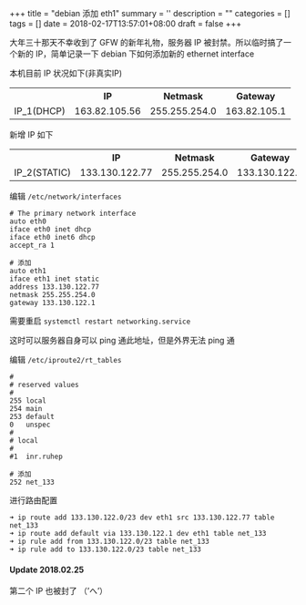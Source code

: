 
+++
title = "debian 添加 eth1"
summary = ''
description = ""
categories = []
tags = []
date = 2018-02-17T13:57:01+08:00
draft = false
+++

大年三十那天不幸收到了 GFW 的新年礼物，服务器 IP 被封禁。所以临时搞了一个新的 IP，简单记录一下 debian 下如何添加新的 ethernet interface

本机目前 IP 状况如下(非真实IP)

<table>
<tr>
<th></th><th>IP</th><th>Netmask</th><th>Gateway</th>
</tr>
<tr>
<td>IP_1(DHCP)</td><td>163.82.105.56</td><td>255.255.254.0</td><td>163.82.105.1</td>
</tr>
</table>

新增 IP 如下

<table>
<tr>
<th></th><th>IP</th><th>Netmask</th><th>Gateway</th>
</tr>
<tr>
<td>IP_2(STATIC)</td><td>133.130.122.77</td><td>255.255.254.0</td><td>133.130.122.1</td>
</tr>
</table>

编辑 `/etc/network/interfaces`

```
# The primary network interface
auto eth0
iface eth0 inet dhcp
iface eth0 inet6 dhcp
accept_ra 1

# 添加
auto eth1
iface eth1 inet static
address 133.130.122.77
netmask 255.255.254.0 
gateway 133.130.122.1
```

需要重启 `systemctl restart networking.service`

这时可以服务器自身可以 ping 通此地址，但是外界无法 ping 通

编辑 `/etc/iproute2/rt_tables`

```
#
# reserved values
#
255	local
254	main
253	default
0	unspec
#
# local
#
#1	inr.ruhep

# 添加
252 net_133
```

进行路由配置

```
➜ ip route add 133.130.122.0/23 dev eth1 src 133.130.122.77 table net_133
➜ ip route add default via 133.130.122.1 dev eth1 table net_133
➜ ip rule add from 133.130.122.0/23 table net_133
➜ ip rule add to 133.130.122.0/23 table net_133
```

#### Update 2018.02.25
第二个 IP 也被封了 （’へ’）
    